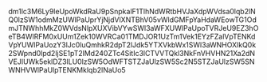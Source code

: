 dm1lc3M6Ly9leUpoWkdRaU9pSnpkalF1TlhNdWRtbHVJaXdpWVdsa0lqb2lNQ0lzSW1odmMzUWlPaUprYjNjdVlXNTBhV05vWldGMFpYaHdaWEowTG1OdmJTNWhhMkZ0WVdsNlpXUXVibVYwSWl3aWFXUWlPaUpoTVRJeU9EZ3hOeTB4WlRFM0xUUm1Zek10WVRCa01TMDJOR1UzTm1Vek1EYzFZalVpTENKdVpYUWlPaUozY3lJc0luQmhkR2dpT2lJdk5YTXVkbWx1SWl3aWNHOXlkQ0k2SWpnd0lpd2ljSE1pT2lMd240ZTc4SitIc3lCTVVTQkl3NkFnVHVHN21Xa2dNVEJIUWk5eklDZ3lLU0lzSW5OdWFTSTZJaUlzSW5Sc2N5STZJaUlzSW5SNWNHVWlPaUlpTENKMklqb2lNaUo5
